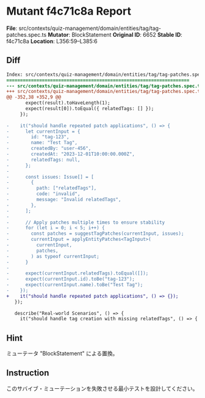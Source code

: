 # Mutant f4c71c8a Report

**File**: src/contexts/quiz-management/domain/entities/tag/tag-patches.spec.ts
**Mutator**: BlockStatement
**Original ID**: 6652
**Stable ID**: f4c71c8a
**Location**: L356:59–L385:6

## Diff

```diff
Index: src/contexts/quiz-management/domain/entities/tag/tag-patches.spec.ts
===================================================================
--- src/contexts/quiz-management/domain/entities/tag/tag-patches.spec.ts	original
+++ src/contexts/quiz-management/domain/entities/tag/tag-patches.spec.ts	mutated #6652
@@ -352,38 +352,9 @@
       expect(result).toHaveLength(1);
       expect(result[0]).toEqual({ relatedTags: [] });
     });
 
-    it("should handle repeated patch applications", () => {
-      let currentInput = {
-        id: "tag-123",
-        name: "Test Tag",
-        createdBy: "user-456",
-        createdAt: "2023-12-01T10:00:00.000Z",
-        relatedTags: null,
-      };
-
-      const issues: Issue[] = [
-        {
-          path: ["relatedTags"],
-          code: "invalid",
-          message: "Invalid relatedTags",
-        },
-      ];
-
-      // Apply patches multiple times to ensure stability
-      for (let i = 0; i < 5; i++) {
-        const patches = suggestTagPatches(currentInput, issues);
-        currentInput = applyEntityPatches<TagInput>(
-          currentInput,
-          patches,
-        ) as typeof currentInput;
-      }
-
-      expect(currentInput.relatedTags).toEqual([]);
-      expect(currentInput.id).toBe("tag-123");
-      expect(currentInput.name).toBe("Test Tag");
-    });
+    it("should handle repeated patch applications", () => {});
   });
 
   describe("Real-world Scenarios", () => {
     it("should handle tag creation with missing relatedTags", () => {
```

## Hint

ミューテータ "BlockStatement" による置換。

## Instruction

このサバイブ・ミューテーションを失敗させる最小テストを設計してください。
